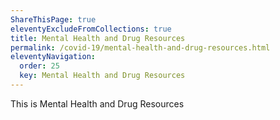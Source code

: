 ```yaml
---
ShareThisPage: true
eleventyExcludeFromCollections: true
title: Mental Health and Drug Resources
permalink: /covid-19/mental-health-and-drug-resources.html
eleventyNavigation:
  order: 25
  key: Mental Health and Drug Resources
---
```

This is Mental Health and Drug Resources